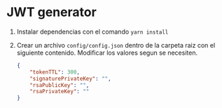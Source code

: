 # JWT generator

1. Instalar dependencias con el comando `yarn install`

2. Crear un archivo `config/config.json` dentro de la carpeta raiz con el siguiente contenido. Modificar los valores segun se necesiten.
    ```json
    {
        "tokenTTL": 300,
        "signaturePrivateKey": "",
        "rsaPublicKey": "",
        "rsaPrivateKey": ""
    }
    ```